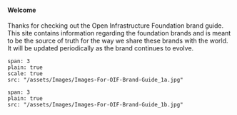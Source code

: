 #### **Welcome** 

Thanks for checking out the Open Infrastructure Foundation brand guide. This site contains information regarding the foundation brands and is meant to be the source of truth for the way we share these brands with the world. It will be updated periodically as the brand continues to evolve.

```image
span: 3
plain: true
scale: true
src: "/assets/Images/Images-For-OIF-Brand-Guide_1a.jpg"

```

```image
span: 3
plain: true
src: "/assets/Images/Images-For-OIF-Brand-Guide_1b.jpg"
```